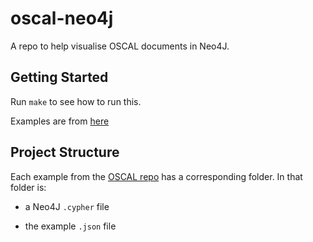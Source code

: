# oscal-neo4j

A repo to help visualise OSCAL documents in Neo4J.

## Getting Started

Run `make` to see how to run this.

Examples are from [here](https://github.com/usnistgov/oscal-content/tree/main/examples)

## Project Structure

Each example from the [OSCAL repo](https://github.com/usnistgov/oscal-content/tree/main/examples) has a corresponding folder. In that folder is:

- a Neo4J `.cypher` file

- the example `.json` file
